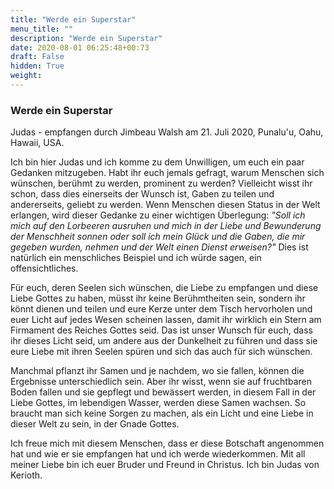 ```yaml
---
title: "Werde ein Superstar"
menu_title: ""
description: "Werde ein Superstar"
date: 2020-08-01 06:25:48+00:73
draft: False
hidden: True
weight:
---
```

### Werde ein Superstar

Judas - empfangen durch Jimbeau Walsh am 21. Juli 2020, Punalu'u, Oahu, Hawaii, USA.

Ich bin hier Judas und ich komme zu dem Unwilligen, um euch ein paar Gedanken mitzugeben. Habt ihr euch jemals gefragt, warum Menschen sich wünschen, berühmt zu werden, prominent zu werden? Vielleicht wisst ihr schon, dass dies einerseits der Wunsch ist, Gaben zu teilen und andererseits, geliebt zu werden. Wenn Menschen diesen Status in der Welt erlangen, wird dieser Gedanke zu einer wichtigen Überlegung: *"Soll ich mich auf den Lorbeeren ausruhen und mich in der Liebe und Bewunderung der Menschheit sonnen oder soll ich mein Glück und die Gaben, die mir gegeben wurden, nehmen und der Welt einen Dienst erweisen?"* Dies ist natürlich ein menschliches Beispiel und ich würde sagen, ein offensichtliches.

Für euch, deren Seelen sich wünschen, die Liebe zu empfangen und diese Liebe Gottes zu haben, müsst ihr keine Berühmtheiten sein, sondern ihr könnt dienen und teilen und eure Kerze unter dem Tisch hervorholen und euer Licht auf jedes Wesen scheinen lassen, damit ihr wirklich ein Stern am Firmament des Reiches Gottes seid. Das ist unser Wunsch für euch, dass ihr dieses Licht seid, um andere aus der Dunkelheit zu führen und dass sie eure Liebe mit ihren Seelen spüren und sich das auch für sich wünschen.

Manchmal pflanzt ihr Samen und je nachdem, wo sie fallen, können die Ergebnisse unterschiedlich sein. Aber ihr wisst, wenn sie auf fruchtbaren Boden fallen und sie gepflegt und bewässert werden, in diesem Fall in der Liebe Gottes, im lebendigen Wasser, werden diese Samen wachsen. So braucht man sich keine Sorgen zu machen, als ein Licht und eine Liebe in dieser Welt zu sein, in der Gnade Gottes.

Ich freue mich mit diesem Menschen, dass er diese Botschaft angenommen hat und wie er sie empfangen hat und ich werde wiederkommen. Mit all meiner Liebe bin ich euer Bruder und Freund in Christus. Ich bin Judas von Kerioth.
